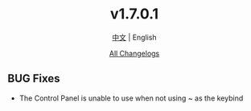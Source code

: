 ﻿<h1 align="center">v1.7.0.1</h1>

<div align="center">

[中文](../zh/v1.7.0.1.md) | English

[All Changelogs](../../ChangeLog-en.md)

</div>

## BUG Fixes

- The Control Panel is unable to use when not using ~ as the keybind